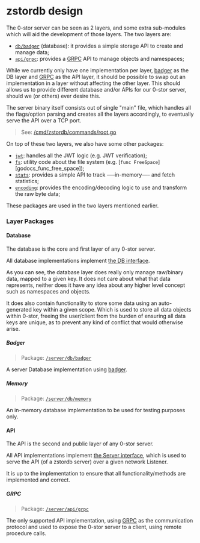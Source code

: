 # zstordb design

The 0-stor server can be seen as 2 layers, and some extra sub-modules
which will aid the development of those layers. The two layers are:

+ [`db/badger`][godocs_db_badger] (database): it provides a simple storage API to create and manage data;
+ [`api/grpc`][godocs_api_grpc]: provides a [GRPC][grpc] API to manage objects and namespaces;

While we currently only have one implementation per layer,
[badger][badger] as the DB layer and [GRPC][grpc] as the API layer,
it should be possible to swap out an implementation in a layer without affecting the other layer. This should allows us to provide different database and/or APIs for our 0-stor server, should we (or others) ever desire this.

The server binary itself consists out of single "main" file, which handles all the flags/option parsing and creates all the layers accordingly, to eventually serve the API over a TCP port.

> See: [/cmd/zstordb/commands/root.go](/cmd/zstordb/commands/root.go)

On top of these two layers, we also have some other packages:

+ [`jwt`][godocs_jwt]: handles all the JWT logic (e.g. JWT verification);
+ [`fs`][godocs_fs]: utility code about the file system (e.g. [`func FreeSpace`][godocs_func_free_space]);
+ [`stats`][godocs_stats]: provides a simple API to track —–in-memory—– and fetch statistics;
+ [`encoding`][godocs_encoding]: provides the encoding/decoding logic to use and transform the raw byte data;

These packages are used in the two layers mentioned earlier.

### Layer Packages

#### Database

The database is the core and first layer of any 0-stor server.

All database implementations implement [the DB interface][godocs_interface_db].

As you can see, the database layer does really only manage raw/binary data, mapped to a given key. It does not care about what that data represents, neither does it have any idea about any higher level concept such as namespaces and objects.

It does also contain functionality to store some data using an auto-generated key within a given scope. Which is used to store all data objects within 0-stor, freeing the user/client from the burden of ensuring all data keys are unique, as to prevent any kind of conflict that would otherwise arise.

##### Badger

> Package: [`/server/db/badger`][godocs_db_badger]

A server Database implementation using [badger][badger].

##### Memory

> Package: [`/server/db/memory`][godocs_db_memory]

An in-memory database implementation to be used for testing purposes only.

#### API

The API is the second and public layer of any 0-stor server.

All API implementations implement [the Server interface][godocs_interface_server], which is used to serve the API (of a zstordb server) over a given network Listener.

It is up to the implementation to ensure that all functionality/methods are implemented and correct.

##### GRPC

> Package: [`/server/api/grpc`][godocs_api_grpc]

The only supported API implementation, using [GRPC][grpc] as the communication protocol and used to expose the 0-stor server to a client, using remote procedure calls.

[godocs_db_badger]: https://godoc.org/github.com/zero-os/0-stor/server/db/badger
[godocs_db_memory]: https://godoc.org/github.com/zero-os/0-stor/server/db/memory
[godocs_api_grpc]: https://godoc.org/github.com/zero-os/0-stor/server/api/grpc
[godocs_jwt]: https://godoc.org/github.com/zero-os/0-stor/server/jwt
[godocs_fs]: https://godoc.org/github.com/zero-os/0-stor/server/fs
[godocs_fs_func_free_space]: https://godoc.org/github.com/zero-os/0-stor/server/fs#FreeSpace
[godocs_stats]: https://godoc.org/github.com/zero-os/0-stor/server/stats
[godocs_encoding]: https://godoc.org/github.com/zero-os/0-stor/server/encoding
[godocs_interface_db]: https://godoc.org/github.com/zero-os/0-stor/server/db#DB
[godocs_interface_server]: https://godoc.org/github.com/zero-os/0-stor/server/api#Server

[grpc]: https://grpc.io
[badger]: http://github.com/dgraph-io/badger
